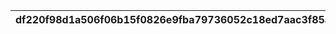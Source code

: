 |df220f98d1a506f06b15f0826e9fba79736052c18ed7aac3f85ade42632963a1|b05eca1d57941e2b2dcae0033c8b75c4f9217117e0d2da2799efd36232f57810|4b930b7e6b9b228a0a0950cb4f41d36413f5da100de3c2f0f80889796a02032c|78888d6ea134af5ae4d0c130401f14e40c9bd39cab576c9867c6aa6a5d85e0fe|3d755e5aefd6ad621e81b449b6361e0977b0df39f4d21404d17620eca4ff19e8|5ba2ea856e3b40a0adc1c18467950b1fa1eb104d6a9c84916dcbb55fa7a0de9b|721654eab42b1ca523a0a3c0ffaaa38b0812afe90757512f89190fa8e812e530|77ed3673801a6b832d5e0aa7a58d947360f663e42cbd724dcf632352ea91798f|d6e8e95944dc568a8ce6843417368e58742def78ce71d181483dacdc2cab113c|8db0011b034e507fd719498abfa9a4d9b6012cce45d07def92930322a52234b2|b9f0a78a9a570ce8759244507146cb396a18f1c2d18c7011b9b64114e9a5270d|
| --- | --- | --- | --- | --- | --- | --- | --- | --- | --- | --- |